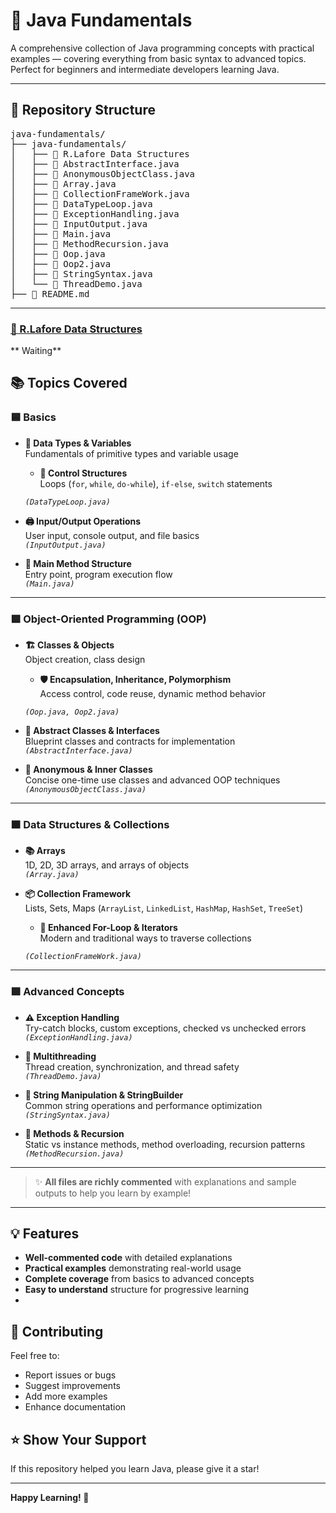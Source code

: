 

# 📘 Java Fundamentals

A comprehensive collection of Java programming concepts with practical examples — covering everything from basic syntax to advanced topics.  
Perfect for beginners and intermediate developers learning Java.

---

## 📁 Repository Structure

<pre>
java-fundamentals/
├── java-fundamentals/
│   ├── 📁 R.Lafore Data Structures
│   ├── 📄 AbstractInterface.java
│   ├── 📄 AnonymousObjectClass.java
│   ├── 📄 Array.java
│   ├── 📄 CollectionFrameWork.java
│   ├── 📄 DataTypeLoop.java
│   ├── 📄 ExceptionHandling.java
│   ├── 📄 InputOutput.java
│   ├── 📄 Main.java
│   ├── 📄 MethodRecursion.java
│   ├── 📄 Oop.java
│   ├── 📄 Oop2.java
│   ├── 📄 StringSyntax.java
│   └── 📄 ThreadDemo.java
├── 📘 README.md
</pre>

---

### [📁 R.Lafore Data Structures](java-fundamentals/R.Lafore%20Data%20Structures/)

** Waiting**

## 📚 Topics Covered 

### 🟦 Basics

- **🔢 Data Types & Variables**  
  Fundamentals of primitive types and variable usage
  - **🔁 Control Structures**  
  Loops (`for`, `while`, `do-while`), `if-else`, `switch` statements

  _`(DataTypeLoop.java)`_

- **🖨️ Input/Output Operations**  
  User input, console output, and file basics  
  _`(InputOutput.java)`_

- **🧭 Main Method Structure**  
  Entry point, program execution flow  
  _`(Main.java)`_

---

### 🟩 Object-Oriented Programming (OOP)

- **🏗️ Classes & Objects**  
  Object creation, class design
  - **🛡️ Encapsulation, Inheritance, Polymorphism**  
  Access control, code reuse, dynamic method behavior

  _`(Oop.java, Oop2.java)`_

- **🧩 Abstract Classes & Interfaces**  
  Blueprint classes and contracts for implementation  
  _`(AbstractInterface.java)`_

- **👻 Anonymous & Inner Classes**  
  Concise one-time use classes and advanced OOP techniques  
  _`(AnonymousObjectClass.java)`_

---

### 🟧 Data Structures & Collections

- **📚 Arrays**  
  1D, 2D, 3D arrays, and arrays of objects  
  _`(Array.java)`_

- **📦 Collection Framework**  
  Lists, Sets, Maps (`ArrayList`, `LinkedList`, `HashMap`, `HashSet`, `TreeSet`)
  - **🔄 Enhanced For-Loop & Iterators**  
  Modern and traditional ways to traverse collections

  _`(CollectionFrameWork.java)`_


---

### 🟪 Advanced Concepts

- **⚠️ Exception Handling**  
  Try-catch blocks, custom exceptions, checked vs unchecked errors  
  _`(ExceptionHandling.java)`_

- **🧵 Multithreading**  
  Thread creation, synchronization, and thread safety  
  _`(ThreadDemo.java)`_

- **🧵 String Manipulation & StringBuilder**  
  Common string operations and performance optimization  
  _`(StringSyntax.java)`_

- **🔁 Methods & Recursion**  
  Static vs instance methods, method overloading, recursion patterns  
  _`(MethodRecursion.java)`_

---

> ✨ **All files are richly commented** with explanations and sample outputs to help you learn by example!

---


## 💡 Features

- **Well-commented code** with detailed explanations
- **Practical examples** demonstrating real-world usage
- **Complete coverage** from basics to advanced concepts
- **Easy to understand** structure for progressive learning
- 
## 🤝 Contributing

Feel free to:
- Report issues or bugs
- Suggest improvements
- Add more examples
- Enhance documentation

## ⭐ Show Your Support

If this repository helped you learn Java, please give it a star!

---

**Happy Learning! 🎯**


